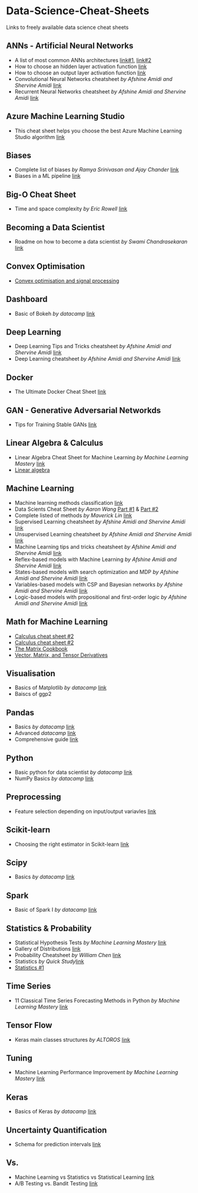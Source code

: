# Data-Science-Cheat-Sheets
Links to freely available data science cheat sheets

## ANNs - Artificial Neural Networks
- A list of most common ANNs architectures [link#1](https://www.asimovinstitute.org/neural-network-zoo/), [link#2](https://towardsdatascience.com/the-mostly-complete-chart-of-neural-networks-explained-3fb6f2367464)
- How to choose an hidden layer activation function [link](https://machinelearningmastery.com/wp-content/uploads/2020/12/How-to-Choose-an-Hidden-Layer-Activation-Function.png)
- How to choose an output layer activation function [link](https://machinelearningmastery.com/wp-content/uploads/2020/12/How-to-Choose-an-Output-Layer-Activation-Function.png)
- Convolutional Neural Networks cheatsheet *by Afshine Amidi and Shervine Amidi* [link](https://stanford.edu/~shervine/teaching/cs-230/cheatsheet-convolutional-neural-networks)
- Recurrent Neural Networks cheatsheet  *by Afshine Amidi and Shervine Amidi* [link](https://stanford.edu/~shervine/teaching/cs-230/cheatsheet-recurrent-neural-networks)

## Azure Machine Learning Studio
- This cheat sheet helps you choose the best Azure Machine Learning Studio algorithm [link](https://docs.microsoft.com/en-us/azure/machine-learning/media/algorithm-cheat-sheet/machine-learning-algorithm-cheat-sheet.png)

## Biases
- Complete list of biases *by Ramya Srinivasan and Ajay Chander* [link](https://dl.acm.org/cms/attachment/ce8f80c7-f25c-4f5d-93aa-0ee09a4f7c35/srinivasan1.png)
- Biases in a ML pipeline [link](https://imgur.com/bvArGRY)

## Big-O Cheat Sheet
- Time and space complexity *by Eric Rowell* [link](https://www.bigocheatsheet.com/)

## Becoming a Data Scientist
- Roadme on how to become a data scientist *by Swami Chandrasekaran* [link](http://nirvacana.com/thoughts/wp-content/uploads/2018/01/RoadToDataScientist1.png)

## Convex Optimisation
- [Convex optimisation and signal processing](https://github.com/hrnbot/Basic-Mathematics-for-Machine-Learning/blob/master/Other%20Cheat%20Sheets/linear%20Algebra/A-linalg.pdf)

## Dashboard
- Basic of Bokeh *by datacamp* [link](http://datacamp-community-prod.s3.amazonaws.com/f0c1e06f-53ba-4f3b-aa9f-b196221f55a3)

## Deep Learning
- Deep Learning Tips and Tricks cheatsheet *by Afshine Amidi and Shervine Amidi* [link](https://stanford.edu/~shervine/teaching/cs-230/cheatsheet-deep-learning-tips-and-tricks)
- Deep Learning cheatsheet *by Afshine Amidi and Shervine Amidi* [link](https://stanford.edu/~shervine/teaching/cs-229/cheatsheet-deep-learning)

## Docker
- The Ultimate Docker Cheat Sheet [link](https://dockerlabs.collabnix.com/docker/cheatsheet/)

## GAN - Generative Adversarial Networkds
- Tips for Training Stable GANs [link](https://machinelearningmastery.com/how-to-train-stable-generative-adversarial-networks/)

## Linear Algebra & Calculus
- Linear Algebra Cheat Sheet for Machine Learning *by Machine Learning Mastery* [link](https://machinelearningmastery.com/linear-algebra-cheat-sheet-for-machine-learning/)
- [Linear algebra](https://github.com/hrnbot/Basic-Mathematics-for-Machine-Learning/blob/master/Other%20Cheat%20Sheets/linear%20Algebra/linear-algebra.pdf)

## Machine Learning
- Machine learning methods classification [link](https://arc.aiaa.org/action/showImage?doi=10.2514%2F1.J060131&iName=master.img-014.jpg&type=master)
- Data Scients Cheat Sheet *by Aaron Wang* [Part #1](https://raw.githubusercontent.com/aaronwangy/Data-Science-Cheatsheet/main/images/page1-1.png) & [Part #2](https://raw.githubusercontent.com/aaronwangy/Data-Science-Cheatsheet/main/images/page2-1.png)
- Complete listed of methods *by Maverick Lin* [link](https://github.com/ml874/Data-Science-Cheatsheet/blob/master/data-science-cheatsheet.pdf)
- Supervised Learning cheatsheet *by Afshine Amidi and Shervine Amidi* [link](https://stanford.edu/~shervine/teaching/cs-229/cheatsheet-supervised-learning)
- Unsupervised Learning cheatsheet *by Afshine Amidi and Shervine Amidi* [link](https://stanford.edu/~shervine/teaching/cs-229/cheatsheet-unsupervised-learning)
- Machine Learning tips and tricks cheatsheet *by Afshine Amidi and Shervine Amidi* [link](https://stanford.edu/~shervine/teaching/cs-229/cheatsheet-machine-learning-tips-and-tricks)
- Reflex-based models with Machine Learning *by Afshine Amidi and Shervine Amidi* [link](https://stanford.edu/~shervine/teaching/cs-221/cheatsheet-reflex-models)
- States-based models with search optimization and MDP *by Afshine Amidi and Shervine Amidi* [link](https://stanford.edu/~shervine/teaching/cs-221/cheatsheet-states-models)
- Variables-based models with CSP and Bayesian networks *by Afshine Amidi and Shervine Amidi* [link](https://stanford.edu/~shervine/teaching/cs-221/cheatsheet-variables-models)
- Logic-based models with propositional and first-order logic *by Afshine Amidi and Shervine Amidi* [link](https://stanford.edu/~shervine/teaching/cs-221/cheatsheet-logic-models)

## Math for Machine Learning
- [Calculus cheat sheet #2](https://github.com/hrnbot/Basic-Mathematics-for-Machine-Learning/blob/master/Other%20Cheat%20Sheets/calculus/Final%20Notes%20for%20AB%20and%20BC.pdf)
- [Calculus cheat sheet #2](https://github.com/hrnbot/Basic-Mathematics-for-Machine-Learning/blob/master/Other%20Cheat%20Sheets/calculus/Calculus_Cheat_Sheet_All.pdf)
- [The Matrix Cookbook](https://www.math.uwaterloo.ca/~hwolkowi/matrixcookbook.pdf)
- [Vector, Matrix, and Tensor Derivatives](https://compsci697l.github.io/docs/vecDerivs.pdf)

## Visualisation
- Basics of Matplotlib *by datacamp* [link](http://datacamp-community-prod.s3.amazonaws.com/e1a8f39d-71ad-4d13-9a6b-618fe1b8c9e9)
- Baiscs of ggp2

## Pandas
- Basics *by datacamp* [link](http://datacamp-community-prod.s3.amazonaws.com/f04456d7-8e61-482f-9cc9-da6f7f25fc9b)
- Advanced *datacamp* [link](http://datacamp-community-prod.s3.amazonaws.com/d4efb29b-f9c6-4f1c-8c98-6f568d88b48f)
- Comprehensive guide [link](https://github.com/pandas-dev/pandas/blob/master/doc/cheatsheet/Pandas_Cheat_Sheet.pdf?platform=hootsuite)

## Python
- Basic python for data scientist *by datacamp* [link](http://datacamp-community-prod.s3.amazonaws.com/0eff0330-e87d-4c34-88d5-73e80cb955f2)
- NumPy Basics *by datacamp* [link](http://datacamp-community-prod.s3.amazonaws.com/ba1fe95a-8b70-4d2f-95b0-bc954e9071b0)

## Preprocessing
- Feature selection depending on input/output variavles [link](https://machinelearningmastery.com/wp-content/uploads/2019/11/How-to-Choose-Feature-Selection-Methods-For-Machine-Learning.png)

## Scikit-learn
- Choosing the right estimator in Scikit-learn [link](https://scikit-learn.org/stable/tutorial/machine_learning_map/index.html)

## Scipy
- Basics *by datacamp* [link](http://datacamp-community-prod.s3.amazonaws.com/dfdb6d58-e044-4b38-bab3-5de0b825909b)

## Spark
- Basic of Spark I *by datacamp* [link](http://datacamp-community-prod.s3.amazonaws.com/acfa4325-1d43-4542-8ce4-bea2d287db10)

## Statistics & Probability
- Statistical Hypothesis Tests *by Machine Learning Mastery* [link](https://machinelearningmastery.com/statistical-hypothesis-tests-in-python-cheat-sheet/)
- Gallery of Distributions [link](https://www.itl.nist.gov/div898/handbook/eda/section3/eda366.htm)
- Probability Cheatsheet *by William Chen* [link](https://static1.squarespace.com/static/54bf3241e4b0f0d81bf7ff36/t/55e9494fe4b011aed10e48e5/1441352015658/probability_cheatsheet.pdf)
- Statistics *by Quick Study*[link](https://github.com/hrnbot/Basic-Mathematics-for-Machine-Learning/blob/master/Other%20Cheat%20Sheets/Statistics/427513-Statistics-Reference-Cheatsheet.pdf)
- [Statistics #1](https://github.com/hrnbot/Basic-Mathematics-for-Machine-Learning/blob/master/Cheat%20Sheet%20Suggested%20by%20Siraj%20Raval/Statistics%20Cheat%20Sheet.pdf)

## Time Series
- 11 Classical Time Series Forecasting Methods in Python *by Machine Learning Mastery* [link](https://machinelearningmastery.com/time-series-forecasting-methods-in-python-cheat-sheet/)

## Tensor Flow
- Keras main classes structures *by ALTOROS* [link](https://cdn-images-1.medium.com/max/2000/1*dtOZSuYDonyyBvEULpJALw.png)

## Tuning
- Machine Learning Performance Improvement *by Machine Learning Mastery* [link](https://machinelearningmastery.com/machine-learning-performance-improvement-cheat-sheet/)

## Keras
- Basics of Keras *by datacamp* [link](http://datacamp-community-prod.s3.amazonaws.com/af9bb467-170d-41c9-a0bd-26e675384c4e)

## Uncertainty Quantification
- Schema for prediction intervals [link](https://machinelearningmastery.com/wp-content/uploads/2018/04/Relationship-between-prediction-actual-value-and-prediction-interval.png)

## Vs.
- Machine Learning vs Statistics vs Statistical Learning [link](https://storage.ning.com/topology/rest/1.0/file/get/3541473617?profile=original)
- A/B Testing vs. Bandit Testing [link](https://nbviewer.org/github/ethen8181/machine-learning/blob/master/bandits/img/ab_vs_bandit.png)
